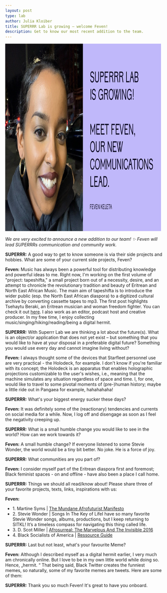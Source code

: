 ```yaml
---
layout: post
type: lab
author: Julia Kloiber
title: SUPERRR Lab is growing – welcome Feven!
description: Get to know our most recent addition to the team. 
---
```


<img src="/assets/img/blog/feven.png" alt="Portrait of Feven" width="500" height="600">
<p><em>We are very excited to announce a new addition to our team! ✨ Feven will lead SUPERRRs communication and community work.</em></p>

<p><b>SUPERRR:</b> A good way to get to know someone is via their side projects and hobbies. What are some of your current side projects, Feven?
</p>
<p><b>Feven:</b> Music has always been a powerful tool for distributing knowledge and powerful ideas to me. Right now, I'm working on the first volume of "project: tapeshifta," a small project born out of a necessity, desire, and an attempt to chronicle the revolutionary tradition and beauty of Eritrean and North East African Music. The main aim of tapeshifta is to introduce the wider public (esp. the North East African diaspora) to a digitized cultural archive by converting cassette tapes to mp3. The first post highlights Tsehaytu Beraki, an Eritrean musician and woman freedom fighter. You can check it out <a href="https://www.instagram.com/p/CZiFAPHMl4I/">here</a>. I also work as an editor, podcast host and creative producer. In my free time, I enjoy collecting music/singing/hiking/reading/being a digital hermit.
</p>

<p><b>SUPERRR:</b> With Superrr Lab we are thinking a lot about the future(s). What is an object/or application that does not yet exist – but something that you would like to have at your disposal in a preferable digital future? Something you would use every day and cannot imagine living without?
</p>
<p><b>Feven:</b> I always thought some of the devices that Starfleet personnel use are very practical - the Holodeck, for example. I don't know if you're familiar with its concept; the Holodeck is an apparatus that enables holographic projections customizable to the user's wishes, i.e., meaning that the machine simulates any situation regardless of space and time. I, for one, would like to travel to some pivotal moments of (pre-)human history; maybe a little ride out in Pangaea for example, hahahahaha! </p>
  
<p><b>SUPERRR:</b> What's your biggest energy sucker these days?</p>

<p><b>Feven:</b> It was definitely some of the (reactionary) tendencies and currents on social media for a while. Now, I log off and disengage as soon as I feel the negativity creeping up.</p>

<p><b>SUPERRR:</b> What is a small humble change you would like to see in the world? How can we work towards it?</p>

<p><b>Feven:</b> A small humble change? If everyone listened to some Stevie Wonder, the world would be a tiny bit better. No joke. He is a force of joy.</p>

<p><b>SUPERRR:</b> What communities are you part of?</p>

<p><b>Feven:</b> I consider myself part of the Eritrean diaspora first and foremost; Black feminist spaces - on and offline - have also been a place I call home.</p>

<p><b>SUPERRR:</b> Things we should all read/know about! Please share three of your favorite projects, texts, links, inspirations with us:
</p>

<p><b>Feven:</b> 
<ul><li>1.	Martine Syms | <a href="http://thirdrailquarterly.org/wp-content/uploads/thirdrail_spring2014_final_msyms.pdf">The Mundane Afrofuturist Manifesto </a></li>
  <li>2.	Stevie Wonder | Songs In The Key of LifeI have so many favorite Stevie Wonder songs, albums, productions, but I keep returning to SITKL! It’s a timeless compass for navigating this thing called life.</li>
  <li>3.	D. Scot Miller | <a href="https://openspace.sfmoma.org/2016/10/afrosurreal-the-marvelous-and-the-invisible/">Afrosurreal: The Marvelous And The Invisible 2016</a> </li>
  <li>4.	Black Socialists of America | <a href="https://blacksocialists.us/resource-guide"> Ressource Guide </a> </li>
</ul>
  </p>

<p><b>SUPERRR:</b> Last but not least, what's your favourite Meme?</p>
<p><b>Feven:</b> Although I described myself as a digital hermit earlier, I very much am chronically online. But I love to be in my own little world while doing so. Hence, „hermit. “ 
That being said, Black Twitter creates the funniest memes, so naturally, some of my favorite memes are tweets. Here are some of them:
</p>

<p><b>SUPERRR:</b> Thank you so much Feven! It's great to have you onboard.</p>

